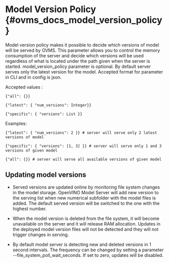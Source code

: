 # Model Version Policy {#ovms_docs_model_version_policy}

Model version policy makes it possible to decide which versions of model will be served by OVMS. 
This parameter allows you to control the memory consumption of the server and decide which versions will be used regardless of what is located 
under the path given when the server is started. model_version_policy parameter is optional. 
By default server serves only the latest version for the model. Accepted format for parameter in CLI and in config is json.

Accepted values :
```
{"all": {}}

{"latest": { "num_versions": Integer}}

{"specific": { "versions": List }}
```
Examples:
```
{"latest": { "num_versions": 2 }} # server will serve only 2 latest versions of model

{"specific": { "versions": [1, 3] }} # server will serve only 1 and 3 versions of given model

{"all": {}} # server will serve all available versions of given model
```
## Updating model versions
- Served versions are updated online by monitoring file system changes in the model storage. OpenVINO Model Server will add new version to the serving list when new numerical subfolder with the model files is added. The default served version will be switched to the one with the highest number. 

- When the model version is deleted from the file system, it will become unavailable on the server and it will release RAM allocation. Updates in the deployed model version files will not be detected and they will not trigger changes in serving.

- By default model server is detecting new and deleted versions in 1 second intervals. The frequency can be changed by setting a parameter --file_system_poll_wait_seconds. If set to zero, updates will be disabled.

